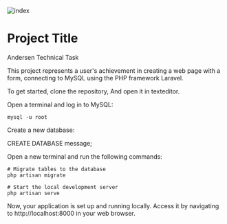 ![index](https://github.com/kozhaabd/Andersen/assets/124076496/7c4f7d53-4e79-4837-a3cc-8a45a7171dc4)

# Project Title

Andersen Technical Task

This project represents a user's achievement in creating a web page with a form, connecting to MySQL using the PHP framework Laravel. 

To get started, clone the repository, And open it in texteditor.

Open a terminal and log in to MySQL:

```
mysql -u root
```
Create a new database:


CREATE DATABASE message;

Open a new terminal and run the following commands:



    # Migrate tables to the database
    php artisan migrate

    # Start the local development server
    php artisan serve

Now, your application is set up and running locally. Access it by navigating to http://localhost:8000 in your web browser.
